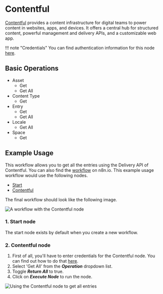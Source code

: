 # Contentful

[Contentful](https://www.contentful.com/) provides a content infrastructure for digital teams to power content in websites, apps, and devices. It offers a central hub for structured content, powerful management and delivery APIs, and a customizable web app.

!!! note "Credentials"
    You can find authentication information for this node [here](/integrations/builtin/credentials/contentful/).


## Basic Operations

* Asset
    * Get
    * Get All
* Content Type
    * Get
* Entry
    * Get
    * Get All
* Locale
    * Get All
* Space
    * Get

## Example Usage

This workflow allows you to get all the entries using the Delivery API of Contentful. You can also find the [workflow](https://n8n.io/workflows/640) on n8n.io. This example usage workflow would use the following nodes.
- [Start](/integrations/builtin/core-nodes/n8n-nodes-base.start/)
- [Contentful]()

The final workflow should look like the following image.

![A workflow with the Contentful node](/_images/integrations/builtin/app-nodes/contentful/workflow.png)

### 1. Start node

The start node exists by default when you create a new workflow.

### 2. Contentful node

1. First of all, you'll have to enter credentials for the Contentful node. You can find out how to do that [here](/integrations/builtin/credentials/contentful/).
2. Select 'Get All' from the ***Operation*** dropdown list.
3. Toggle ***Return All*** to true.
4. Click on ***Execute Node*** to run the node.

![Using the Contentful node to get all entries](/_images/integrations/builtin/app-nodes/contentful/contentful_node.png)
